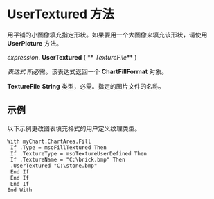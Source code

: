 
# UserTextured 方法

用平铺的小图像填充指定形状。如果要用一个大图像来填充该形状，请使用  **UserPicture** 方法。

 _expression_. **UserTextured** ( ** _TextureFile_** )

 _表达式_ 所必需。该表达式返回一个 **ChartFillFormat** 对象。

 **TextureFile** **String** 类型，必需。指定的图片文件的名称。

## 示例

以下示例更改图表填充格式的用户定义纹理类型。


```
With myChart.ChartArea.Fill 
 If .Type = msoFillTextured Then 
 If .TextureType = msoTextureUserDefined Then 
 If .TextureName = "C:\brick.bmp" Then 
 .UserTextured "C:\stone.bmp" 
 End If 
 End If 
 End If 
End With
```

